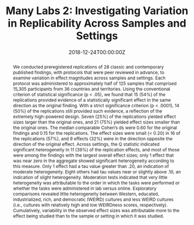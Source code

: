 ---
title: "Many Labs 2: Investigating Variation in Replicability Across Samples and Settings"
authors:
- Richard Klein
- Michelangelo Vianello
- Fred Hasselman
- ...
- admin
- et al.
date: "2018-12-24T00:00:00Z"
doi: "10.1177/2515245918810225"
profile: false

# Schedule page publish date (NOT publication's date).
publishDate: ""

# Publication type.
# Legend: 0 = Uncategorized; 1 = Conference paper; 2 = Journal article;
# 3 = Preprint / Working Paper; 4 = Report; 5 = Book; 6 = Book section;
# 7 = Thesis; 8 = Patent
publication_types: ["2"]

# Publication name and optional abbreviated publication name.
publication: "*journalname*"
publication_short: ""

abstract: "We conducted preregistered replications of 28 classic and contemporary published findings, with protocols that were peer reviewed in advance, to examine variation in effect magnitudes across samples and settings. Each protocol was administered to approximately half of 125 samples that comprised 15,305 participants from 36 countries and territories. Using the conventional criterion of statistical significance (p < .05), we found that 15 (54%) of the replications provided evidence of a statistically significant effect in the same direction as the original finding. With a strict significance criterion (p < .0001), 14 (50%) of the replications still provided such evidence, a reflection of the extremely high-powered design. Seven (25%) of the replications yielded effect sizes larger than the original ones, and 21 (75%) yielded effect sizes smaller than the original ones. The median comparable Cohen’s ds were 0.60 for the original findings and 0.15 for the replications. The effect sizes were small (< 0.20) in 16 of the replications (57%), and 9 effects (32%) were in the direction opposite the direction of the original effect. Across settings, the Q statistic indicated significant heterogeneity in 11 (39%) of the replication effects, and most of those were among the findings with the largest overall effect sizes; only 1 effect that was near zero in the aggregate showed significant heterogeneity according to this measure. Only 1 effect had a tau value greater than .20, an indication of moderate heterogeneity. Eight others had tau values near or slightly above .10, an indication of slight heterogeneity. Moderation tests indicated that very little heterogeneity was attributable to the order in which the tasks were performed or whether the tasks were administered in lab versus online. Exploratory comparisons revealed little heterogeneity between Western, educated, industrialized, rich, and democratic (WEIRD) cultures and less WEIRD cultures (i.e., cultures with relatively high and low WEIRDness scores, respectively). Cumulatively, variability in the observed effect sizes was attributable more to the effect being studied than to the sample or setting in which it was studied."



# Summary. An optional shortened abstract.
summary: 

tags:
- 
featured: false

# links:
# - name: ""
#   url: ""
url_pdf: https://journals.sagepub.com/doi/pdf/10.1177/2515245918810225
url_code: ''
url_dataset: ''
url_poster: ''
url_project: https://osf.io/8cd4r/
url_slides: ''
url_source: ''
url_video: ''

# Featured image
# To use, add an image named `featured.jpg/png` to your page's folder. 
image:
  caption: 'Image credit: [**Unsplash**](https://unsplash.com/photos/aHZF4sz0YNw)'
  focal_point: ""
  preview_only: false

# Associated Projects (optional).
#   Associate this publication with one or more of your projects.
#   Simply enter your project's folder or file name without extension.
#   E.g. `internal-project` references `content/project/internal-project/index.md`.
#   Otherwise, set `projects: []`.
projects: []

---